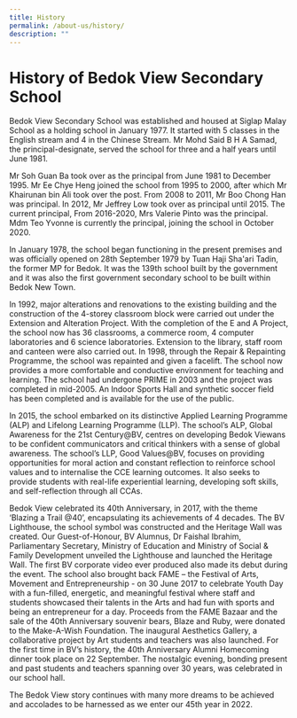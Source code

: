 ```yaml
---
title: History
permalink: /about-us/history/
description: ""
---
```

# History of Bedok View Secondary School

Bedok View Secondary School was established and housed at Siglap Malay School as a holding school in January 1977. It started with 5 classes in the English stream and 4 in the Chinese Stream. Mr Mohd Said B H A Samad, the principal-designate, served the school for three and a half years until June 1981. 

Mr Soh Guan Ba took over as the principal from June 1981 to December 1995. Mr Ee Chye Heng joined the school from 1995 to 2000, after which Mr Khairunan bin Ali took over the post. From 2008 to 2011, Mr Boo Chong Han was principal. In 2012, Mr Jeffrey Low took over as principal until 2015. The current principal, From 2016-2020, Mrs Valerie Pinto was the principal. Mdm Teo Yvonne is currently the principal, joining the school in October 2020.

In January 1978, the school began functioning in the present premises and was officially opened on 28th September 1979 by Tuan Haji Sha'ari Tadin, the former MP for Bedok. It was the 139th school built by the government and it was also the first government secondary school to be built within Bedok New Town.

In 1992, major alterations and renovations to the existing building and the construction of the 4-storey classroom block were carried out under the Extension and Alteration Project. With the completion of the E and A Project, the school now has 36 classrooms, a commerce room, 4 computer laboratories and 6 science laboratories. Extension to the library, staff room and canteen were also carried out. In 1998, through the Repair & Repainting Programme, the school was repainted and given a facelift. The school now provides a more comfortable and conductive environment for teaching and learning. The school had undergone PRIME in 2003 and the project was completed in mid-2005. An Indoor Sports Hall and synthetic soccer field has been completed and is available for the use of the public. 

In 2015, the school embarked on its distinctive Applied Learning Programme (ALP) and Lifelong Learning Programme (LLP). The school’s ALP, Global Awareness for the 21st Century@BV, centres on developing Bedok Viewans to be confident communicators and critical thinkers with a sense of global awareness. The school’s LLP, Good Values@BV, focuses on providing opportunities for moral action and constant reflection to reinforce school values and to internalise the CCE learning outcomes. It also seeks to provide students with real-life experiential learning, developing soft skills, and self-reflection through all CCAs. 

Bedok View celebrated its 40th Anniversary, in 2017, with the theme ‘Blazing a Trail @40’, encapsulating its achievements of 4 decades. The BV Lighthouse, the school symbol was constructed and the Heritage Wall was created. Our Guest-of-Honour, BV Alumnus, Dr Faishal Ibrahim, Parliamentary Secretary, Ministry of Education and Ministry of Social & Family Development unveiled the Lighthouse and launched the Heritage Wall. The first BV corporate video ever produced also made its debut during the event. The school also brought back FAME – the Festival of Arts, Movement and Entrepreneurship - on 30 June 2017 to celebrate Youth Day with a fun-filled, energetic, and meaningful festival where staff and students showcased their talents in the Arts and had fun with sports and being an entrepreneur for a day. Proceeds from the FAME Bazaar and the sale of the 40th Anniversary souvenir bears, Blaze and Ruby, were donated to the Make-A-Wish Foundation. The inaugural Aesthetics Gallery, a collaborative project by Art students and teachers was also launched. For the first time in BV’s history, the 40th Anniversary Alumni Homecoming dinner took place on 22 September. The nostalgic evening, bonding present and past students and teachers spanning over 30 years, was celebrated in our school hall.

The Bedok View story continues with many more dreams to be achieved and accolades to be harnessed as we enter our 45th year in 2022.

